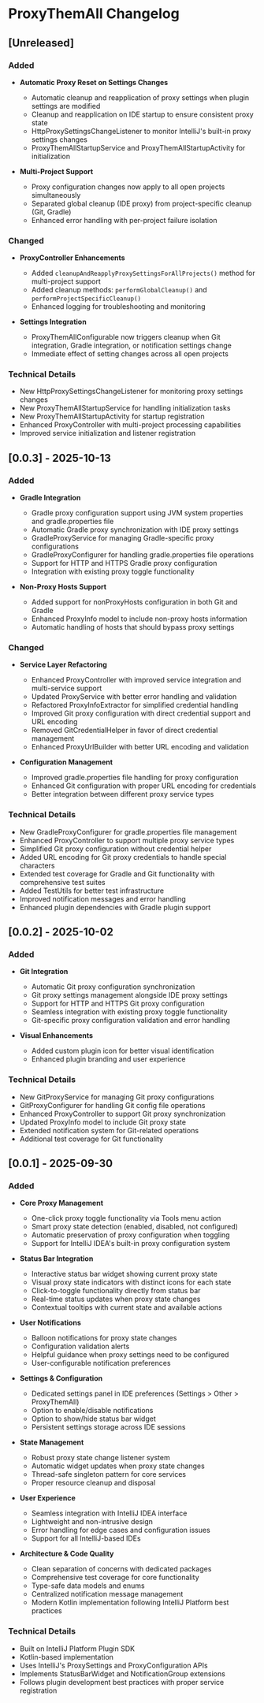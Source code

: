 <!-- Keep a Changelog guide -> https://keepachangelog.com -->

# ProxyThemAll Changelog

## [Unreleased]

### Added

- **Automatic Proxy Reset on Settings Changes**
    - Automatic cleanup and reapplication of proxy settings when plugin settings are modified
    - Cleanup and reapplication on IDE startup to ensure consistent proxy state
    - HttpProxySettingsChangeListener to monitor IntelliJ's built-in proxy settings changes
    - ProxyThemAllStartupService and ProxyThemAllStartupActivity for initialization

- **Multi-Project Support**
    - Proxy configuration changes now apply to all open projects simultaneously
  - Separated global cleanup (IDE proxy) from project-specific cleanup (Git, Gradle)
  - Enhanced error handling with per-project failure isolation

### Changed

- **ProxyController Enhancements**
    - Added `cleanupAndReapplyProxySettingsForAllProjects()` method for multi-project support
  - Added cleanup methods: `performGlobalCleanup()` and `performProjectSpecificCleanup()`
  - Enhanced logging for troubleshooting and monitoring

- **Settings Integration**
    - ProxyThemAllConfigurable now triggers cleanup when Git integration, Gradle integration, or notification settings
      change
    - Immediate effect of setting changes across all open projects

### Technical Details

- New HttpProxySettingsChangeListener for monitoring proxy settings changes
- New ProxyThemAllStartupService for handling initialization tasks
- New ProxyThemAllStartupActivity for startup registration
- Enhanced ProxyController with multi-project processing capabilities
- Improved service initialization and listener registration

## [0.0.3] - 2025-10-13

### Added

- **Gradle Integration**
    - Gradle proxy configuration support using JVM system properties and gradle.properties file
    - Automatic Gradle proxy synchronization with IDE proxy settings
    - GradleProxyService for managing Gradle-specific proxy configurations
    - GradleProxyConfigurer for handling gradle.properties file operations
    - Support for HTTP and HTTPS Gradle proxy configuration
    - Integration with existing proxy toggle functionality

- **Non-Proxy Hosts Support**
    - Added support for nonProxyHosts configuration in both Git and Gradle
    - Enhanced ProxyInfo model to include non-proxy hosts information
    - Automatic handling of hosts that should bypass proxy settings

### Changed

- **Service Layer Refactoring**
    - Enhanced ProxyController with improved service integration and multi-service support
    - Updated ProxyService with better error handling and validation
    - Refactored ProxyInfoExtractor for simplified credential handling
    - Improved Git proxy configuration with direct credential support and URL encoding
    - Removed GitCredentialHelper in favor of direct credential management
    - Enhanced ProxyUrlBuilder with better URL encoding and validation

- **Configuration Management**
    - Improved gradle.properties file handling for proxy configuration
    - Enhanced Git configuration with proper URL encoding for credentials
    - Better integration between different proxy service types

### Technical Details

- New GradleProxyConfigurer for gradle.properties file management
- Enhanced ProxyController to support multiple proxy service types
- Simplified Git proxy configuration without credential helper
- Added URL encoding for Git proxy credentials to handle special characters
- Extended test coverage for Gradle and Git functionality with comprehensive test suites
- Added TestUtils for better test infrastructure
- Improved notification messages and error handling
- Enhanced plugin dependencies with Gradle plugin support

## [0.0.2] - 2025-10-02

### Added

- **Git Integration**
    - Automatic Git proxy configuration synchronization
    - Git proxy settings management alongside IDE proxy settings
    - Support for HTTP and HTTPS Git proxy configuration
    - Seamless integration with existing proxy toggle functionality
    - Git-specific proxy configuration validation and error handling

- **Visual Enhancements**
    - Added custom plugin icon for better visual identification
    - Enhanced plugin branding and user experience

### Technical Details

- New GitProxyService for managing Git proxy configurations
- GitProxyConfigurer for handling Git config file operations
- Enhanced ProxyController to support Git proxy synchronization
- Updated ProxyInfo model to include Git proxy state
- Extended notification system for Git-related operations
- Additional test coverage for Git functionality

## [0.0.1] - 2025-09-30
### Added

- **Core Proxy Management**
    - One-click proxy toggle functionality via Tools menu action
    - Smart proxy state detection (enabled, disabled, not configured)
    - Automatic preservation of proxy configuration when toggling
    - Support for IntelliJ IDEA's built-in proxy configuration system

- **Status Bar Integration**
    - Interactive status bar widget showing current proxy state
    - Visual proxy state indicators with distinct icons for each state
    - Click-to-toggle functionality directly from status bar
    - Real-time status updates when proxy state changes
    - Contextual tooltips with current state and available actions

- **User Notifications**
    - Balloon notifications for proxy state changes
    - Configuration validation alerts
    - Helpful guidance when proxy settings need to be configured
    - User-configurable notification preferences

- **Settings & Configuration**
    - Dedicated settings panel in IDE preferences (Settings > Other > ProxyThemAll)
    - Option to enable/disable notifications
    - Option to show/hide status bar widget
    - Persistent settings storage across IDE sessions

- **State Management**
    - Robust proxy state change listener system
    - Automatic widget updates when proxy state changes
    - Thread-safe singleton pattern for core services
    - Proper resource cleanup and disposal

- **User Experience**
    - Seamless integration with IntelliJ IDEA interface
    - Lightweight and non-intrusive design
    - Error handling for edge cases and configuration issues
    - Support for all IntelliJ-based IDEs

- **Architecture & Code Quality**
    - Clean separation of concerns with dedicated packages
    - Comprehensive test coverage for core functionality
    - Type-safe data models and enums
    - Centralized notification message management
    - Modern Kotlin implementation following IntelliJ Platform best practices

### Technical Details

- Built on IntelliJ Platform Plugin SDK
- Kotlin-based implementation
- Uses IntelliJ's ProxySettings and ProxyConfiguration APIs
- Implements StatusBarWidget and NotificationGroup extensions
- Follows plugin development best practices with proper service registration
